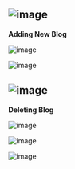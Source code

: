 
![image](https://user-images.githubusercontent.com/120681109/212259985-d9e32e48-55c1-40b4-94bf-86c86acca3ec.png)
------------------------------------------------------------------------------------------------------------------------------------
**Adding New Blog**

![image](https://user-images.githubusercontent.com/120681109/212260154-a33fe5ce-9c11-405a-bb2c-46524c1dc9f3.png)

![image](https://user-images.githubusercontent.com/120681109/212260320-7bb70f2f-73fa-4221-b69f-ae50e1253e29.png)

![image](https://user-images.githubusercontent.com/120681109/212260412-636c0b82-dd35-4c17-b936-40b13fdeaec3.png)
------------------------------------------------------------------------------------------------------------------------------------
**Deleting Blog**

![image](https://user-images.githubusercontent.com/120681109/212260494-01bac444-8bfd-4d32-a305-7a74458a7497.png)

![image](https://user-images.githubusercontent.com/120681109/212260558-617e1211-2363-41ec-b9e3-e0b2a256277e.png)

![image](https://user-images.githubusercontent.com/120681109/212260621-2243c851-b104-481a-b09a-ba103f0f16ee.png)
